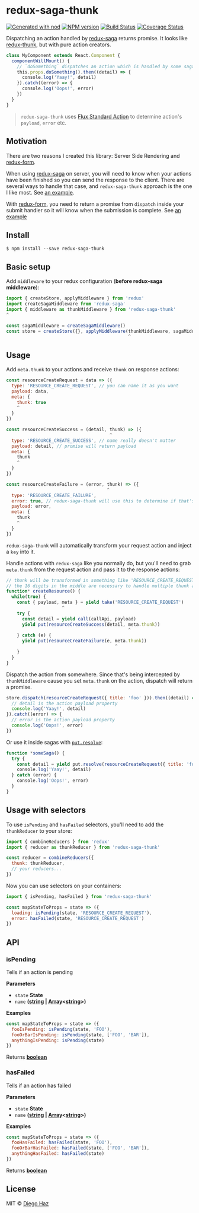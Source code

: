 # redux-saga-thunk

[![Generated with nod](https://img.shields.io/badge/generator-nod-2196F3.svg?style=flat-square)](https://github.com/diegohaz/nod)
[![NPM version](https://img.shields.io/npm/v/redux-saga-thunk.svg?style=flat-square)](https://npmjs.org/package/redux-saga-thunk)
[![Build Status](https://img.shields.io/travis/diegohaz/redux-saga-thunk/master.svg?style=flat-square)](https://travis-ci.org/diegohaz/redux-saga-thunk) [![Coverage Status](https://img.shields.io/codecov/c/github/diegohaz/redux-saga-thunk/master.svg?style=flat-square)](https://codecov.io/gh/diegohaz/redux-saga-thunk/branch/master)

Dispatching an action handled by [redux-saga](https://github.com/redux-saga/redux-saga) returns promise. It looks like [redux-thunk](https://github.com/gaearon/redux-thunk), but with pure action creators.

```js
class MyComponent extends React.Component {
  componentWillMount() {
    // `doSomething` dispatches an action which is handled by some saga
    this.props.doSomething().then((detail) => {
      console.log('Yaay!', detail)
    }).catch((error) => {
      console.log('Oops!', error)
    })
  }
}
```

> `redux-saga-thunk` uses [Flux Standard Action](https://github.com/acdlite/flux-standard-action) to determine action's `payload`, `error` etc.

## Motivation

There are two reasons I created this library: Server Side Rendering and [redux-form](https://github.com/erikras/redux-form).

When using [redux-saga](https://github.com/redux-saga/redux-saga) on server, you will need to know when your actions have been finished so you can send the response to the client. There are several ways to handle that case, and `redux-saga-thunk` approach is the one I like most. See [an example](https://github.com/diegohaz/arc/blob/d194b7e9578bdf3ad70a1e0d4c09ceca849f164e/src-example/containers/PostList.js#L33).

With [redux-form](https://github.com/erikras/redux-form), you need to return a promise from `dispatch` inside your submit handler so it will know when the submission is complete. See [an example](https://github.com/diegohaz/arc/blob/8d46b9e52db3f1066b124b93cf8b92d05094fe1c/src-example/containers/PostForm.js#L10)

## Install

    $ npm install --save redux-saga-thunk

## Basic setup

Add `middleware` to your redux configuration (**before redux-saga middleware**):

```js
import { createStore, applyMiddleware } from 'redux'
import createSagaMiddleware from 'redux-saga'
import { middleware as thunkMiddleware } from 'redux-saga-thunk'
^

const sagaMiddleware = createSagaMiddleware()
const store = createStore({}, applyMiddleware(thunkMiddleware, sagaMiddleware))
                                              ^
```

## Usage

Add `meta.thunk` to your actions and receive `thunk` on response actions:

```js
const resourceCreateRequest = data => ({
  type: 'RESOURCE_CREATE_REQUEST', // you can name it as you want
  payload: data,
  meta: {
    thunk: true
    ^
  }
})

const resourceCreateSuccess = (detail, thunk) => ({
                                       ^
  type: 'RESOURCE_CREATE_SUCCESS', // name really doesn't matter
  payload: detail, // promise will return payload
  meta: {
    thunk
    ^
  }
})

const resourceCreateFailure = (error, thunk) => ({
                                      ^
  type: 'RESOURCE_CREATE_FAILURE',
  error: true, // redux-saga-thunk will use this to determine if that's a failed action
  payload: error,
  meta: {
    thunk
    ^
  }
})
```

`redux-saga-thunk` will automatically transform your request action and inject a `key` into it.

Handle actions with `redux-saga` like you normally do, but you'll need to grab `meta.thunk` from the request action and pass it to the response actions:

```js
// thunk will be transformed in something like 'RESOURCE_CREATE_REQUEST_1234567890123456_REQUEST'
// the 16 digits in the middle are necessary to handle multiple thunk actions with same type
function* createResource() {
  while(true) {
    const { payload, meta } = yield take('RESOURCE_CREATE_REQUEST')
                     ^
    try {
      const detail = yield call(callApi, payload)
      yield put(resourceCreateSuccess(detail, meta.thunk))
                                              ^
    } catch (e) {
      yield put(resourceCreateFailure(e, meta.thunk))
                                         ^
    }
  }
}
```

Dispatch the action from somewhere. Since that's being intercepted by `thunkMiddleware` cause you set `meta.thunk` on the action, dispatch will return a promise.

```js
store.dispatch(resourceCreateRequest({ title: 'foo' })).then((detail) => {
  // detail is the action payload property
  console.log('Yaay!', detail)
}).catch((error) => {
  // error is the action payload property
  console.log('Oops!', error)
})
```

Or use it inside sagas with [`put.resolve`](https://redux-saga.js.org/docs/api/#putresolveaction):

```js
function *someSaga() {
  try {
    const detail = yield put.resolve(resourceCreateRequest({ title: 'foo' }))
    console.log('Yaay!', detail)
  } catch (error) {
    console.log('Oops!', error)
  }
}
```

## Usage with selectors

To use `isPending` and `hasFailed` selectors, you'll need to add the `thunkReducer` to your store:

```js
import { combineReducers } from 'redux'
import { reducer as thunkReducer } from 'redux-saga-thunk'

const reducer = combineReducers({
  thunk: thunkReducer,
  // your reducers...
})
```

Now you can use selectors on your containers:

```js
import { isPending, hasFailed } from 'redux-saga-thunk'

const mapStateToProps = state => ({
  loading: isPending(state, 'RESOURCE_CREATE_REQUEST'),
  error: hasFailed(state, 'RESOURCE_CREATE_REQUEST')
})
```

## API

<!-- Generated by documentation.js. Update this documentation by updating the source code. -->

### isPending

Tells if an action is pending

**Parameters**

-   `state` **State** 
-   `name` **([string](https://developer.mozilla.org/en-US/docs/Web/JavaScript/Reference/Global_Objects/String) \| [Array](https://developer.mozilla.org/en-US/docs/Web/JavaScript/Reference/Global_Objects/Array)&lt;[string](https://developer.mozilla.org/en-US/docs/Web/JavaScript/Reference/Global_Objects/String)>)** 

**Examples**

```javascript
const mapStateToProps = state => ({
  fooIsPending: isPending(state, 'FOO'),
  fooOrBarIsPending: isPending(state, ['FOO', 'BAR']),
  anythingIsPending: isPending(state)
})
```

Returns **[boolean](https://developer.mozilla.org/en-US/docs/Web/JavaScript/Reference/Global_Objects/Boolean)** 

### hasFailed

Tells if an action has failed

**Parameters**

-   `state` **State** 
-   `name` **([string](https://developer.mozilla.org/en-US/docs/Web/JavaScript/Reference/Global_Objects/String) \| [Array](https://developer.mozilla.org/en-US/docs/Web/JavaScript/Reference/Global_Objects/Array)&lt;[string](https://developer.mozilla.org/en-US/docs/Web/JavaScript/Reference/Global_Objects/String)>)** 

**Examples**

```javascript
const mapStateToProps = state => ({
  fooHasFailed: hasFailed(state, 'FOO'),
  fooOrBarHasFailed: hasFailed(state, ['FOO', 'BAR']),
  anythingHasFailed: hasFailed(state)
})
```

Returns **[boolean](https://developer.mozilla.org/en-US/docs/Web/JavaScript/Reference/Global_Objects/Boolean)** 

## License

MIT © [Diego Haz](https://github.com/diegohaz)
